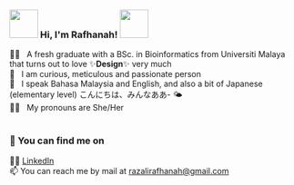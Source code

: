 ###  <img src="https://media1.giphy.com/media/zUOX8UwaOrBDklCJL3/giphy.gif?cid=790b7611d41cd8779824763ef9356862d4e74938da3eb3f4&rid=giphy.gif&ct=s" width="50px" height="50px">   Hi, I'm Rafhanah! <img src="https://media4.giphy.com/media/w1P0lzmCigA7uR9sBh/giphy.gif?cid=790b7611eaae58f320547315b18b671acba764dfa3f5887a&rid=giphy.gif&ct=s" width="50px" height="50px">  

<!--
**rafhh/rafhh** is a ✨ _special_ ✨ repository because its `README.md` (this file) appears on your GitHub profile.

Here are some ideas to get you started:
-->


👩‍🎓 &nbsp; A fresh graduate with a BSc. in Bioinformatics from Universiti Malaya that turns out to love ✨**Design**✨ very much <br>
🤔 &nbsp; I am curious, meticulous and passionate person    <br>
🙊 &nbsp; I speak Bahasa Malaysia and English, and also a bit of Japanese (elementary level) こんにちは、みんなああ- 🌤️ <br>
🙆‍♀️ &nbsp; My pronouns are She/Her <br>
<br>

### 🔭 You can find me on
👩‍💻 [LinkedIn](https://www.linkedin.com/in/rafhanah-razali-857857153/) <br>
📫  You can reach me by mail at [razalirafhanah@gmail.com](mailto:razalirafhanah@gmail.com)
